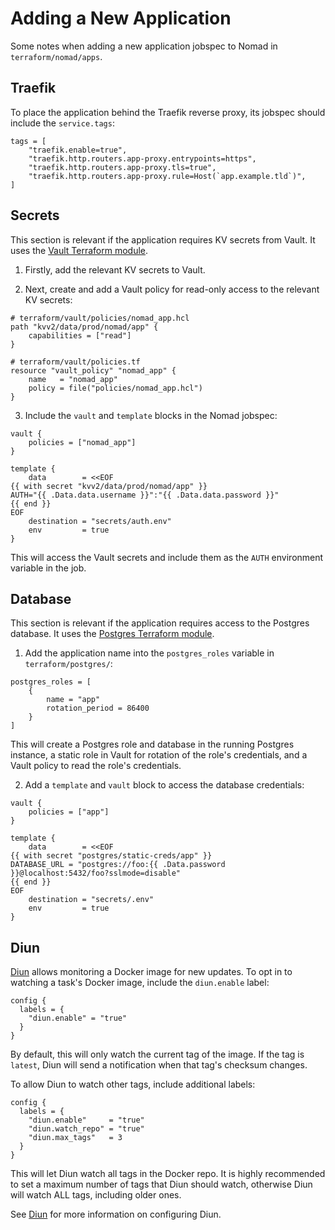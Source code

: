 # Adding a New Application

Some notes when adding a new application jobspec to Nomad in
`terraform/nomad/apps`.

## Traefik

To place the application behind the Traefik reverse proxy, its jobspec should
include the `service.tags`:

```hcl
tags = [
    "traefik.enable=true",
    "traefik.http.routers.app-proxy.entrypoints=https",
    "traefik.http.routers.app-proxy.tls=true",
    "traefik.http.routers.app-proxy.rule=Host(`app.example.tld`)",
]
```

## Secrets

This section is relevant if the application requires KV secrets from Vault. It
uses the [Vault Terraform module](../terraform/vault.md).

1. Firstly, add the relevant KV secrets to Vault.

2. Next, create and add a Vault policy for read-only access to the relevant KV secrets:

```hcl
# terraform/vault/policies/nomad_app.hcl
path "kvv2/data/prod/nomad/app" {
    capabilities = ["read"]
}

# terraform/vault/policies.tf
resource "vault_policy" "nomad_app" {
    name   = "nomad_app"
    policy = file("policies/nomad_app.hcl")
}
```


3. Include the `vault` and `template` blocks in the Nomad jobspec:

```hcl
vault {
    policies = ["nomad_app"]
}

template {
    data        = <<EOF
{{ with secret "kvv2/data/prod/nomad/app" }}
AUTH="{{ .Data.data.username }}":"{{ .Data.data.password }}"
{{ end }}
EOF
    destination = "secrets/auth.env"
    env         = true
}
```

This will access the Vault secrets and include them as the `AUTH` environment
variable in the job.

## Database

This section is relevant if the application requires access to the Postgres
database. It uses the [Postgres Terraform module](../terraform/postgres.md).

1. Add the application name into the `postgres_roles` variable in
`terraform/postgres/`:

```hcl
postgres_roles = [
    {
        name = "app"
        rotation_period = 86400
    }
]
```

This will create a Postgres role and database in the running Postgres
instance, a static role in Vault for rotation of the role's credentials, and
a Vault policy to read the role's credentials.

2. Add a `template` and `vault` block to access the database credentials:

```hcl
vault {
    policies = ["app"]
}

template {
    data        = <<EOF
{{ with secret "postgres/static-creds/app" }}
DATABASE_URL = "postgres://foo:{{ .Data.password }}@localhost:5432/foo?sslmode=disable"
{{ end }}
EOF
    destination = "secrets/.env"
    env         = true
}
```

## Diun

[Diun](diun.md) allows monitoring a Docker image for new
updates. To opt in to watching a task's Docker image, include the `diun.enable`
label:

```hcl
config {
  labels = {
    "diun.enable" = "true"
  }
}
```

By default, this will only watch the current tag of the image. If the tag is
`latest`, Diun will send a notification when that tag's checksum changes.

To allow Diun to watch other tags, include additional labels:

```hcl
config {
  labels = {
    "diun.enable"     = "true"
    "diun.watch_repo" = "true"
    "diun.max_tags"   = 3
  }
}
```

This will let Diun watch all tags in the Docker repo. It is highly recommended
to set a maximum number of tags that Diun should watch, otherwise Diun will
watch ALL tags, including older ones.

See [Diun](./diun.md) for more information on configuring Diun.
